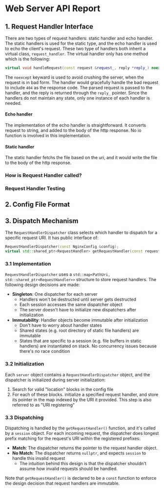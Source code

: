 # Web Server API Report
## 1. Request Handler Interface

There are two types of request handlers: static handler and echo handler. The static handlers is used for the static type, and the echo handler is used to echo the client's request.  These two type of handlers both inherit a virtual class, `request_handler`.  The virtual handler only has one method which is the following:

```c++
virtual void handleRequest(const request &request_, reply *reply_) noexcept = 0;
```

The `noexcept` keyward is used to avoid crushing the server, when the request is in bad form. The handler would gracefully handle the bad request to include `404` as the response code. The parsed request is passed to the handler, and the reply is returned through the `reply_` pointer. Since the handlers do not maintain any state, only one instance of each handler is needed.

#### Echo handler

The implementation of the echo handler is straightforward. It converts request to string, and added to the body of the http response. No io function is involved in this implementation. 

#### Static handler

The static handler fetchs the file based on the uri, and it would write the file to the body of the http response.

### How is Request Handler called?



### Request Handler Testing



## 2. Config File Format

## 3. Dispatch Mechanism
The `RequestHandlerDispatcher` class selects which handler to dispatch for a specific request URI. It has public interface of:
```c++
RequestHandlerDispatcher(const NginxConfig &config);
virtual std::shared_ptr<RequestHandler> getRequestHandler(const request &request_) const;
```

### 3.1 Implementation
`RequestHandlerDispatcher` uses a `std::map<PathUri, std::shared_ptr<RequestHandler>>` structure to store request handlers. The following design decisions are made:  
* **Singleton**: One dispatcher for each server
  * Handlers won't be destructed until server gets destructed
  * Each session accesses the same dispatcher object
  * The server doesn't have to initialize new dispatchers after initialization
* **Immutability**: Handler objects become immutable after initialization
  * Don't have to worry about handler states
  * Shared states (e.g. root directory of static file handlers) are immutable
  * States that are specific to a session (e.g. file buffers in static handlers) are instantiated on stack. No concurrency issues because there's no race condition

### 3.2  Initialization
Each `server` object contains a `RequestHandlerDispatcher` object, and the dispatcher is initialized during server initialization:  
1. Search for valid "location" blocks in the config file
2. For each of these blocks. initialize a specified request handler, and store its pointer in the map indexed by the URI it provided. This step is also referred to as "URI registering"

### 3.3 Dispatching
Dispatching is handled by the `getRequestHandler()` function, and it's called by a `session` object. For each incoming request, the dispatcher does longest prefix matching for the request's URI within the registered prefixes:  
* **Match**: The dispatcher returns the pointer to the request handler object. 
* **No Match**: The dispatcher returns `nullptr`, and expects `session` to handle this invalid request 
  * The intuition behind this design is that the dispatcher shouldn't assume how invalid requests should be handled.  

Note that `getRequestHandler()` is declared to be a `const` function to enforce the design decision that request handlers are immutable.